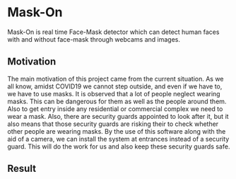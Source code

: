 # Mask-On
Mask-On is real time Face-Mask detector which can detect human faces with and without face-mask through webcams and images.

## Motivation
The main motivation of this project came from the current situation. As we all know, 
amidst COVID19 we cannot step outside, and even if we have to, we have to use 
masks. It is observed that a lot of people neglect wearing masks. This can be dangerous 
for them as well as the people around them. Also to get entry inside any residential or 
commercial complex we need to wear a mask. Also, there are security guards appointed 
to look after it, but it also means that those security guards are risking their to check 
whether other people are wearing masks. By the use of this software along with the aid 
of a camera, we can install the system at entrances instead of a security guard. This will 
do the work for us and also keep these security guards safe. 

## Result
